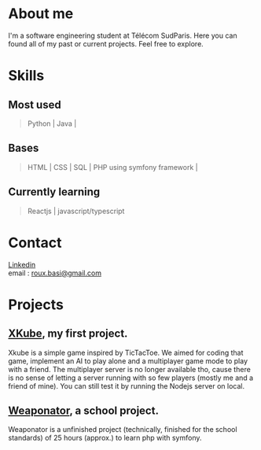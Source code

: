 # About me

I'm a software engineering student at Télécom SudParis. Here you can found all of my past or current projects. Feel free to explore.

# Skills

## Most used
> Python |
> Java |

## Bases
> HTML |
> CSS |
> SQL |
> PHP using symfony framework |

## Currently learning 
> Reactjs | javascript/typescript

# Contact
[Linkedin](https://www.linkedin.com/in/basile-roux-23066224b/?originalSubdomain=fr)  
email : roux.basi@gmail.com

# Projects 

## [XKube](https://github.com/EneVyctis/FirstYearProject), my first project. 
Xkube is a simple game inspired by TicTacToe. We aimed for coding that game, implement an AI to play alone and a multiplayer game mode to play with a friend.
The multiplayer server is no longer available tho, cause there is no sense of letting a server running with so few players (mostly me and a friend of mine). 
You can still test it by running the Nodejs server on local. 

## [Weaponator](https://github.com/EneVyctis/Weaponator), a school project. 
Weaponator is a unfinished project (technically, finished for the school standards) of 25 hours (approx.) to learn php with symfony. 
